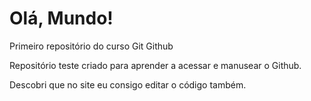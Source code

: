 # Olá, Mundo!
 Primeiro repositório do curso Git Github

 Repositório teste criado para aprender a acessar e manusear o Github.

 Descobri que no site eu consigo editar o código também. 
